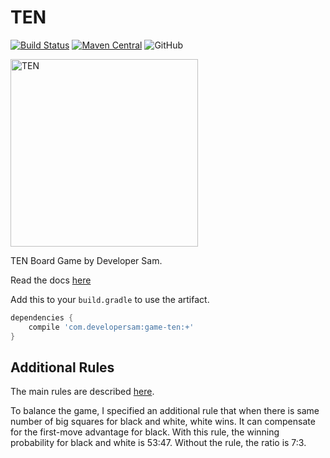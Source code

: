 # TEN

[![Build Status](https://travis-ci.com/SamChou19815/ten.svg?branch=master)](https://travis-ci.com/SamChou19815/ten)
[![Maven Central](https://maven-badges.herokuapp.com/maven-central/com.developersam/game-ten/badge.svg)](https://maven-badges.herokuapp.com/maven-central/com.developersam/game-ten)
![GitHub](https://img.shields.io/github/license/SamChou19815/ten.svg)

<img src="https://developersam.com/assets/app-icons/ten.png" alt="TEN" width=300 />

TEN Board Game by Developer Sam.

Read the docs [here](https://docs.developersam.com/game-ten/)

Add this to your `build.gradle` to use the artifact.

```groovy
dependencies {
    compile 'com.developersam:game-ten:+'
}
```

## Additional Rules

The main rules are described 
[here](https://mathwithbaddrawings.com/2013/06/16/ultimate-tic-tac-toe).

To balance the game, I specified an additional rule that when there is same number of big squares 
for black and white, white wins. It can compensate for the first-move advantage for black. With this
rule, the winning probability for black and white is 53:47. Without the rule, the ratio is 7:3.
